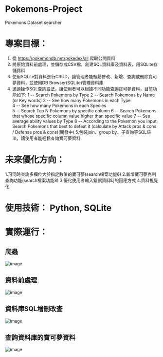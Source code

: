 # Pokemons-Project
Pokemons Dataset searcher


# 專案目標： 
1. 從 https://pokemondb.net/pokedex/all 爬取公開資料
2. 將原始資料前處理，並儲存成CSV檔，創建SQL資料庫及資料表，用SQLite存儲資料
3. 使用SQLite對資料進行CRUD，讓管理者能輕鬆修改、新增、查詢或刪除寶可夢資料，並使用DB Browser(SQLite)管理資料庫
4. 透過操作SQL查詢語法，讓使用者可以根據不同功能查詢寶可夢資料，目前功能如下:
    1 -- Search Pokemons by Type
    2 -- Search Pokemons by Name (or Key words)
    3 -- See how many Pokemons in each Type  
    4 -- See how many Pokemons in each Species  
    5 -- Search Top N Pokemons by specific column
    6 -- Search Pokemons that whose specific column value higher than specific value
    7 -- See average ability values by Type
    8 -- According to the Pokemon you input, Search Pokemons that best to defeat it (calculate by Attack pros & cons / Defense pros & cons)(開發中)
5.包裝join、group by、子查詢等SQL語法，讓使用者能輕鬆查詢寶可夢資料


# 未來優化方向：
1.可同時查詢多欄位大於指定數值的寶可夢(search檔案功能6)
2.新增寶可夢克制查詢功能(search檔案功能8)
3.優化使用者輸入錯誤資料時的回應方式
4.資料視覺化


# 使用技術： Python, SQLite


# 實際運行：

## 爬蟲
![image](https://user-images.githubusercontent.com/103302287/167241001-32b05dde-e490-41a9-9234-e94a16bc515c.png)

## 資料前處理
![image](https://user-images.githubusercontent.com/103302287/167240978-0b10b246-98c9-4eb3-b64c-2e7ec3db232e.png)

## 資料庫SQL增刪改查
![image](https://user-images.githubusercontent.com/103302287/167241738-c9ba7f02-5f9f-4bae-b961-17f9099004b3.png)

## 查詢資料庫的寶可夢資料
![image](https://user-images.githubusercontent.com/103302287/167242580-7a4ce4d2-525b-4bc3-8c95-14478c618409.png)




